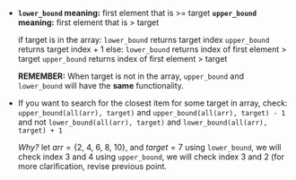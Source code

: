 - **`lower_bound` meaning:** first element that is >= target
    **`upper_bound` meaning:** first element that is > target

    if target is in the array:
		`lower_bound` returns target index 
		`upper_bound` returns target index + 1 
    else:
	    `lower_bound` returns index of first element > target
	    `upper_bound` returns index of first element > target

    **REMEMBER:** When target is not in the array, `upper_bound` and `lower_bound` will have the **same** functionality.

- If you want to search for the closest item for some target in array, check: 
    `upper_bound(all(arr), target)` and `upper_bound(all(arr), target) - 1` 
    and not 
    `lower_bound(all(arr), target)` and `lower_bound(all(arr), target) + 1`

    _Why?_ 
    let $arr = \{2,\ 4,\ 6,\ 8,\ 10\}$, and $target = 7$ 
    using `lower_bound`, we will check index 3 and 4 
    using `upper_bound`, we will check index 3 and 2 
    (for more clarification, revise previous point.

